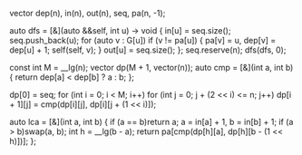   vector<int> dep(n), in(n), out(n), seq, pa(n, -1);

  auto dfs = [&](auto &&self, int u) -> void {
	in[u] = seq.size();
	seq.push_back(u);
	for (auto v : G[u])
	  if (v != pa[u]) {
		pa[v] = u, dep[v] = dep[u] + 1;
		self(self, v);
	  }
	out[u] = seq.size();
  };
  seq.reserve(n);
  dfs(dfs, 0);

  const int M = __lg(n);
  vector dp(M + 1, vector<int>(n));
  auto cmp = [&](int a, int b) { return dep[a] < dep[b] ? a : b; };

  dp[0] = seq;
  for (int i = 0; i < M; i++)
	for (int j = 0; j + (2 << i) <= n; j++)
	  dp[i + 1][j] = cmp(dp[i][j], dp[i][j + (1 << i)]);

  auto lca = [&](int a, int b) {
	if (a == b)return a;
	a = in[a] + 1, b = in[b] + 1;
	if (a > b)swap(a, b);
	int h = __lg(b - a);
	return pa[cmp(dp[h][a], dp[h][b - (1 << h)])];
  };